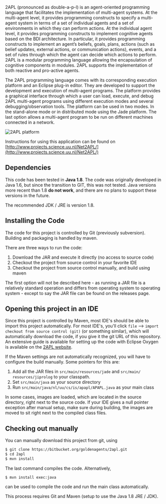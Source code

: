2APL (pronounced as double-a-p-l) is an agent-oriented programming 
language that facilitates the implementation of multi-agent systems. 
At the multi-agent level, it provides programming constructs to specify 
a multi-agent system in terms of a set of individual agents and a set 
of environments in which they can perform actions. At the individual 
agent level, it provides programming constructs to implement cognitive 
agents based on the BDI architecture. In particular, it provides 
programming constructs to implement an agent’s beliefs, goals, plans, 
actions (such as belief updates, external actions, or communication 
actions), events, and a set of rules through which the agent can 
decide which actions to perform. 2APL is a modular programming 
language allowing the encapsulation of cognitive components in 
modules. 2APL supports the implementation of both reactive and 
pro-active agents.

The 2APL programming language comes with its corresponding execution 
platform and an Eclipse plug-in editor. They are developed to support 
the development and execution of multi-agent programs. The platform 
provides a graphical interface through which a user can load, execute, 
and debug 2APL multi-agent programs using different execution modes 
and several debugging/observation tools. The platform can be used in 
two modes. In the stand-alone mode or in distributed mode using the 
Jade platform. The last option allows a multi-agent program to be run 
on different machines connected in a network. 

![2APL platform](http://apapl.sourceforge.net/wordpress/wp-content/uploads/2009/10/2APL-platform.png)

Instructions for using this application can be found on [http://www.projects.science.uu.nl/Net2APL/](http://www.projects.science.uu.nl/Net2APL/)

## Dependencies
This code has been tested in **Java 1.8**. The code was originally 
developed in Java 1.6, but since the transition to GIT, this was not
tested. Java versions more recent than 1.8 **do not work**, and there 
are no plans to support these versions in the future.

The recommended JDK / JRE is version 1.8.

## Installing the Code
The code for this project is controlled by Git (previously subversion). 
Building and packaging is handled by maven.

There are three ways to run the code:

1. Download the JAR and execute it directly (no access to source code)
1. Checkout the project from source control in your favorite IDE
1. Checkout the project from source control manually, and build using maven

The first option will not be described here - as running a JAR file is a
relatively standard operation and differs from operating system to 
operating system - except to say the JAR file can be found on the 
releases page.

## Opening this project in an IDE
Since this project is controlled by Maven, most IDE's should be able
to import this project automatically. For most IDE's, you'll click
`file` --> `import` `checkout from source control (git)` (or something
similar), which will automatically download the code, if you give it the
git URL of this repository. An extensive guide is available for setting up
the code with Eclipse Oxygen is available on the 
[2APL website](http://www.projects.science.uu.nl/Net2APL/prototype.html).

If the Maven settings are not automatically recognized, you will have to configure
the build manually. Some pointers for this are:

1. Add all the JAR files in `src/main/resources/jade` and `src/main/
resources/jiprolog` to your classpath. 
1. Set `src/main/java` as your source directory
1. Run `src/main/java/nl/uu/cs/is/apapl/APAPL.java` as your main class

In some cases, images are loaded, which are located in the source directory,
right next to the source code. If your IDE gives a null pointer exception after
manual setup, make sure during building, the images are moved to sit right next
to the compiled class files.

## Checking out manually
You can manually download this project from git, using

```bash
$ git clone https://bitbucket.org/goldenagents/2apl.git
$ cd 2apl
$ mvn install
``` 

The last command compiles the code. Alternatively, 

`$ mvn install exec:java`

can be used to compile the code and run the main class automatically.

This process requires Git and Maven (setup to use the Java 1.8 JRE / JDK).



